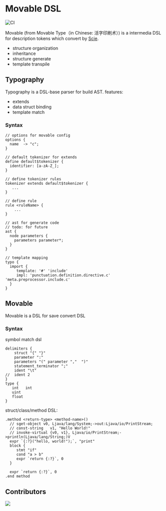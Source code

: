 # Movable DSL

![CI](https://github.com/charj-lang/movable/workflows/CI/badge.svg)

Movable (from Movable Type（in Chinese: 活字印刷术）) is a intermedia DSL for description tokens which convert by [Scie](github.com/phodal/scie/).

- structure organization
- inheritance
- structure generate
- template transpile



## Typography

Typography is a DSL-base parser for build AST. features:

- extends
- data struct binding
- template match

### Syntax

```
// options for movable config
options {
  name  -> "c";
}

// default tokenizer for extends
define default$tokenizer {
  identifier: [a-zA-Z_];
}

// define tokenizer rules
tokenizer extends default$tokenizer {
   ...
}

// define rule
rule <ruleName> {
    ...
}

// ast for generate code
// todo: for future
ast {
  node parameters {
    parameters parameter*;
  }
}

// template mapping
typo {
  import {
     template: '#' 'include'
     impl: 'punctuation.definition.directive.c' 'meta.preprocessor.include.c'
  }
}
```

## Movable

Movable is a DSL for save convert DSL

### Syntax

symbol match dsl

```
delimiters {
    struct "{" "}"
    parameter ":"
    parameters "(" parameter ","  ")"
    statement_terminator ";"
    ident "\t"
//  ident 2
}
type {
   int   int
   uint
   float 
}
```

struct/class/method DSL:

```
.method <return-type> <method-name>()
  // sget-object v0, Ljava/lang/System;->out:Ljava/io/PrintStream;
  // const-string	v1, "Hello World!"
  // invoke-virtual {v0, v1}, Ljava/io/PrintStream;->println(Ljava/lang/String;)V 
  expr `{:?}("hello, world!");`, "print"
  block {
     stmt "if"
     cond "a > b"
     expr `return {:?}`, 0
  }

  expr `return {:?}`, 0
.end method
```

## Contributors

<a href="https://github.com/charj-lang/movable/graphs/contributors">
  <img src="https://contributors-img.web.app/image?repo=charj-lang/movable" />
</a>
